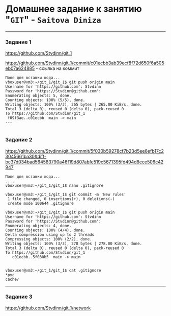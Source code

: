 # Домашнее задание к занятию "`GIT`" - `Saitova Diniza`


---

### Задание 1

https://github.com/Stvdinn/git_1 

https://github.com/Stvdinn/git_1/commit/c01ecbb3ab39ecf8f72d650f6a505eb07a624885  - ссылка на коммит

```
Поле для вставки кода...
vboxuser@vm3:~/git_1/git_1$ git push origin main
Username for 'https://github.com': Stvdinn
Password for 'https://Stvdinn@github.com': 
Enumerating objects: 5, done.
Counting objects: 100% (5/5), done.
Writing objects: 100% (3/3), 265 bytes | 265.00 KiB/s, done.
Total 3 (delta 0), reused 0 (delta 0), pack-reused 0
To https://github.com/Stvdinn/git_1
 f09f3ae..c01ecbb  main -> main
---


```

### Задание 2

https://github.com/Stvdinn/git_1/commit/5f030b59278cf7b23d5ee8efb17c23045661ba30#diff-bc37d034bad564583790a46f19d807abfe519c5671395fd494d8cce506c42947  




```
Поле для вставки кода...
....
vboxuser@vm3:~/git_1/git_1$ nano .gitignore 

vboxuser@vm3:~/git_1/git_1$ git commit -m 'New rules'
 1 file changed, 0 insertions(+), 0 deletions(-)
 create mode 100644 .gitignore
 
vboxuser@vm3:~/git_1/git_1$ git push origin main
Username for 'https://github.com': Stvdinn
Password for 'https://Stvdinn@github.com': 
Enumerating objects: 4, done.
Counting objects: 100% (4/4), done.
Delta compression using up to 2 threads
Compressing objects: 100% (2/2), done.
Writing objects: 100% (3/3), 278 bytes | 278.00 KiB/s, done.
Total 3 (delta 0), reused 0 (delta 0), pack-reused 0
To https://github.com/Stvdinn/git_1
   c01ecbb..5f030b5  main -> main

   
vboxuser@vm3:~/git_1/git_1$ cat .gitignore 
*рус
cache/

```
---

### Задание 3

https://github.com/Stvdinn/git_1/network







